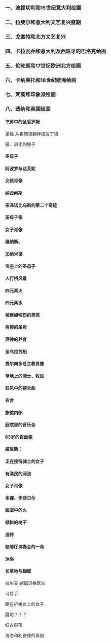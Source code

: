 

### 一、波提切利和15世纪意大利绘画

### 二、拉斐尔和意大利文艺复兴盛期

### 三、戈塞特和北方文艺复兴

### 四、卡拉瓦乔和意大利及西班牙的巴洛克绘画

### 五、伦勃朗和17世纪欧洲北方绘画

### 六、卡纳莱托和18世纪欧洲绘画

### 七、梵高和印象派绘画

### 八、透纳和英国绘画





#### 书房中的圣哲罗姆

圣经 从希腊语翻译成拉丁语

猫、驯化的狮子

#### 圣母子

#### 阿波罗与达芙妮

#### 女孩肖像

#### 纳西索斯

#### 圣泽诺比乌斯的第二个奇迹

#### 圣母子像

#### 女子肖像

#### 维纳斯、

#### 加纳米德

#### 宝座上的圣母子

#### 人行桥风景

#### 四元素火

#### 四元素水

#### 被蜥蜴咬伤的男孩

#### 祈祷的圣母

#### 酒神的养育

#### 圣乌拉苏船

#### 费尔南多总主教肖像

#### 草地上的骑士、牧民

#### 狂风中的荷兰船

#### 农舍

#### 旅馆内部

#### 庭院里的音乐会

#### 63岁的自画像

#### 威尼斯：

#### 正在接待骑士的女子

#### 有渔民的河流

#### 女子肖像

#### 多娜、伊莎贝尔

#### 画室中的火

#### 倾斜的树干

#### 酒杯

#### 咖啡厅演奏会的一角

#### 沐浴

#### 长草地与蝴蝶

拉尔夫 朔姆贝格医生

弓箭手

跪在祈祷台上的女子

磨坊？？？

红衣男孩

海洛和利安德的离别

